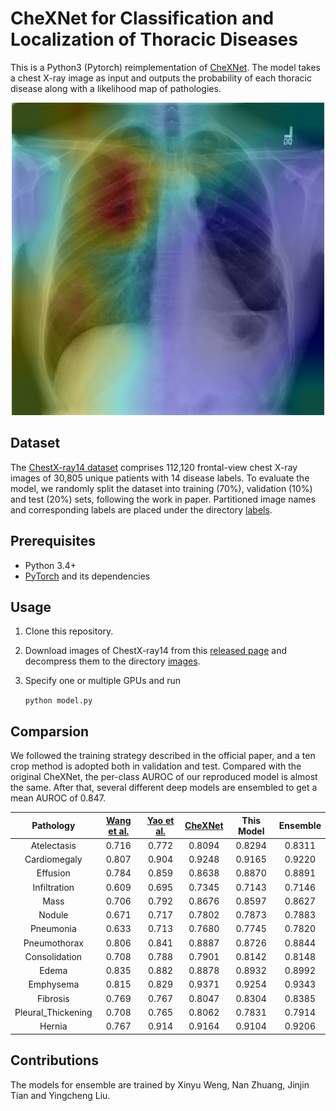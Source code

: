# CheXNet for Classification and Localization of Thoracic Diseases

This is a Python3 (Pytorch) reimplementation of [CheXNet](https://stanfordmlgroup.github.io/projects/chexnet/). The model takes a chest X-ray image as input and outputs the probability of each thoracic disease along with a likelihood map of pathologies.

<div align=center><img width="500" height="500" src="./visualization/00008473_011-3.png"/></div>

## Dataset

The [ChestX-ray14 dataset](http://openaccess.thecvf.com/content_cvpr_2017/papers/Wang_ChestX-ray8_Hospital-Scale_Chest_CVPR_2017_paper.pdf) comprises 112,120 frontal-view chest X-ray images of 30,805 unique patients with 14 disease labels. To evaluate the model, we randomly split the dataset into training (70%), validation (10%) and test (20%) sets, following the work in paper. Partitioned image names and corresponding labels are placed under the directory [labels](./ChestXray-14/labels).

## Prerequisites

- Python 3.4+
- [PyTorch](http://pytorch.org/) and its dependencies

## Usage

1. Clone this repository.

2. Download images of ChestX-ray14 from this [released page](https://nihcc.app.box.com/v/ChestXray-NIHCC) and decompress them to the directory [images](./ChestXray-14/images).

3. Specify one or multiple GPUs and run

   `python model.py`

## Comparsion

We followed the training strategy described in the official paper, and a ten crop method is adopted both in validation and test. Compared with the original CheXNet, the per-class AUROC of our reproduced model is almost the same. After that, several different deep models are ensembled to get a mean AUROC of 0.847. 

|     Pathology      | [Wang et al.](https://arxiv.org/abs/1705.02315) | [Yao et al.](https://arxiv.org/abs/1710.10501) | [CheXNet](https://arxiv.org/abs/1711.05225) | This Model | Ensemble |
| :----------------: | :--------------------------------------: | :--------------------------------------: | :--------------------------------------: | :--------: | :------: |
|    Atelectasis     |                  0.716                   |                  0.772                   |                  0.8094                  |   0.8294   |  0.8311  |
|    Cardiomegaly    |                  0.807                   |                  0.904                   |                  0.9248                  |   0.9165   |  0.9220  |
|      Effusion      |                  0.784                   |                  0.859                   |                  0.8638                  |   0.8870   |  0.8891  |
|    Infiltration    |                  0.609                   |                  0.695                   |                  0.7345                  |   0.7143   |  0.7146  |
|        Mass        |                  0.706                   |                  0.792                   |                  0.8676                  |   0.8597   |  0.8627  |
|       Nodule       |                  0.671                   |                  0.717                   |                  0.7802                  |   0.7873   |  0.7883  |
|     Pneumonia      |                  0.633                   |                  0.713                   |                  0.7680                  |   0.7745   |  0.7820  |
|    Pneumothorax    |                  0.806                   |                  0.841                   |                  0.8887                  |   0.8726   |  0.8844  |
|   Consolidation    |                  0.708                   |                  0.788                   |                  0.7901                  |   0.8142   |  0.8148  |
|       Edema        |                  0.835                   |                  0.882                   |                  0.8878                  |   0.8932   |  0.8992  |
|     Emphysema      |                  0.815                   |                  0.829                   |                  0.9371                  |   0.9254   |  0.9343  |
|      Fibrosis      |                  0.769                   |                  0.767                   |                  0.8047                  |   0.8304   |  0.8385  |
| Pleural_Thickening |                  0.708                   |                  0.765                   |                  0.8062                  |   0.7831   |  0.7914  |
|       Hernia       |                  0.767                   |                  0.914                   |                  0.9164                  |   0.9104   |  0.9206  |

## Contributions

The models for ensemble are trained by Xinyu Weng, Nan Zhuang, Jinjin Tian and Yingcheng Liu.
